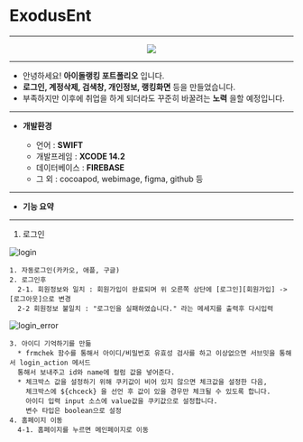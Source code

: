 # ExodusEnt
-----------------------

<p align="center">
  <img src="https://user-images.githubusercontent.com/76840242/210701881-08b002ec-dc8e-46f2-b08c-d995f6e2a2e1.png" />
  
</p>

-----------------------

* 안녕하세요! __아이돌랭킹 포트폴리오__ 입니다.   
* __로그인, 계정삭제, 검색창, 개인정보, 랭킹화면__ 등을 만들었습니다.   
* 부족하지만 이후에 취업을 하게 되더라도 꾸준히 바꿀려는 __노력__ 을할 예정입니다.

--------------------------------
  
* __개발환경__
   
  * 언어 : __SWIFT__
  * 개발프레임 : __XCODE 14.2__
  * 데이터베이스 : __FIREBASE__
  * 그 외 : cocoapod, webimage, figma, github 등
    
----------------------------------------

* __기능 요약__

-----------------------------------------

1. 로그인
  
![login](https://user-images.githubusercontent.com/76840242/173723399-84c05bb1-d231-44e4-9c9f-9b946e425790.JPG)
   
    1. 자동로그인(카카오, 애플, 구글)
    2. 로그인후 
      2-1. 회원정보와 일치 : 회원가입이 완료되며 위 오른쪽 상단에 [로그인][회원가입] -> [로그아웃]으로 변경
      2-2 회원정보 불일치 : "로그인을 실패하였습니다." 라는 메세지를 출력후 다시입력
![login_error](https://user-images.githubusercontent.com/76840242/173731850-c6b4c2c3-11ec-4283-8efd-b52366046709.JPG)

    3. 아이디 기억하기를 만듦
      * frmchek 함수를 통해서 아이디/비밀번호 유효성 검사를 하고 이상없으면 서브밋을 통해서 login_action 메서드  
      통해서 보내주고 id와 name에 컬럼 값을 넣어준다.        
      * 체크박스 값을 설정하기 위해 쿠키값이 비어 있지 않으면 체크값을 설정한 다음,   
        체크박스에 ${chceck} 을 선언 후 값이 있을 경우만 체크될 수 있도록 합니다.
        아이디 입력 input 소스에 value값을 쿠키값으로 설정합니다.    
        변수 타입은 boolean으로 설정
    4. 홈페이지 이동
      4-1. 홈페이지를 누르면 메인페이지로 이동    

